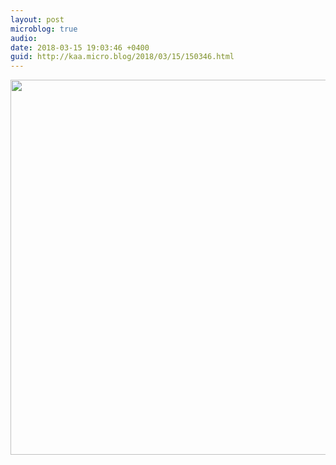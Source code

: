 ```yaml
---
layout: post
microblog: true
audio: 
date: 2018-03-15 19:03:46 +0400
guid: http://kaa.micro.blog/2018/03/15/150346.html
---
```



<img src="http://www.kaa.bz/uploads/2018/53d42ae1b9.jpg" width="600" height="600" />
